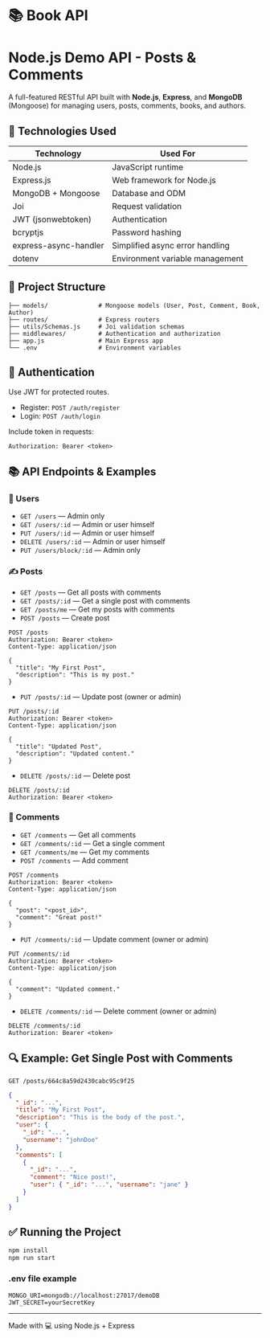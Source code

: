 # 📚 Book API

# Node.js Demo API - Posts & Comments

A full-featured RESTful API built with **Node.js**, **Express**, and **MongoDB** (Mongoose) for managing users, posts, comments, books, and authors.

## 🚀 Technologies Used
| Technology          | Used For                         |
|---------------------|----------------------------------|
| Node.js             | JavaScript runtime               |
| Express.js          | Web framework for Node.js        |
| MongoDB + Mongoose  | Database and ODM                 |
| Joi                 | Request validation               |
| JWT (jsonwebtoken)  | Authentication                   |
| bcryptjs            | Password hashing                 |
| express-async-handler | Simplified async error handling |
| dotenv              | Environment variable management  |

## 📁 Project Structure
```
├── models/              # Mongoose models (User, Post, Comment, Book, Author)
├── routes/              # Express routers
├── utils/Schemas.js     # Joi validation schemas
├── middlewares/         # Authentication and authorization
├── app.js               # Main Express app
└── .env                 # Environment variables
```

## 🔐 Authentication
Use JWT for protected routes.
- Register: `POST /auth/register`
- Login: `POST /auth/login`

Include token in requests:
```
Authorization: Bearer <token>
```

## 📚 API Endpoints & Examples

### 🧑 Users
- `GET /users` — Admin only
- `GET /users/:id` — Admin or user himself
- `PUT /users/:id` — Admin or user himself
- `DELETE /users/:id` — Admin or user himself
- `PUT /users/block/:id` — Admin only

### ✍️ Posts
- `GET /posts` — Get all posts with comments
- `GET /posts/:id` — Get a single post with comments
- `GET /posts/me` — Get my posts with comments
- `POST /posts` — Create post
```http
POST /posts
Authorization: Bearer <token>
Content-Type: application/json

{
  "title": "My First Post",
  "description": "This is my post."
}
```
- `PUT /posts/:id` — Update post (owner or admin)
```http
PUT /posts/:id
Authorization: Bearer <token>
Content-Type: application/json

{
  "title": "Updated Post",
  "description": "Updated content."
}
```
- `DELETE /posts/:id` — Delete post
```http
DELETE /posts/:id
Authorization: Bearer <token>
```

### 💬 Comments
- `GET /comments` — Get all comments
- `GET /comments/:id` — Get a single comment
- `GET /comments/me` — Get my comments
- `POST /comments` — Add comment
```http
POST /comments
Authorization: Bearer <token>
Content-Type: application/json

{
  "post": "<post_id>",
  "comment": "Great post!"
}
```
- `PUT /comments/:id` — Update comment (owner or admin)
```http
PUT /comments/:id
Authorization: Bearer <token>
Content-Type: application/json

{
  "comment": "Updated comment."
}
```
- `DELETE /comments/:id` — Delete comment (owner or admin)
```http
DELETE /comments/:id
Authorization: Bearer <token>
```

## 🔍 Example: Get Single Post with Comments
```http
GET /posts/664c8a59d2430cabc95c9f25
```
```json
{
  "_id": "...",
  "title": "My First Post",
  "description": "This is the body of the post.",
  "user": {
    "_id": "...",
    "username": "johnDoe"
  },
  "comments": [
    {
      "_id": "...",
      "comment": "Nice post!",
      "user": { "_id": "...", "username": "jane" }
    }
  ]
}
```

## ✅ Running the Project
```bash
npm install
npm run start
```

### .env file example
```
MONGO_URI=mongodb://localhost:27017/demoDB
JWT_SECRET=yourSecretKey
```

---
Made with 💻 using Node.js + Express


